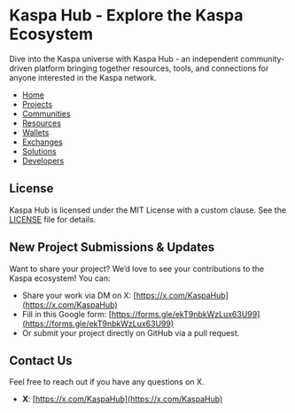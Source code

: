 # Kaspa Hub - Explore the Kaspa Ecosystem
Dive into the Kaspa universe with Kaspa Hub - an independent community-driven platform bringing together resources, tools, and connections for anyone interested in the Kaspa network.
- [Home](https://kaspahub.github.io/)
- [Projects](https://kaspahub.github.io/projects/)
- [Communities](https://kaspahub.github.io/communities/)
- [Resources](https://kaspahub.github.io/resources/)
- [Wallets](https://kaspahub.github.io/wallets/)
- [Exchanges](https://kaspahub.github.io/exchanges/)
- [Solutions](https://kaspahub.github.io/solutions/)
- [Developers](https://kaspahub.github.io/developers/)

## License
Kaspa Hub is licensed under the MIT License with a custom clause. See the [LICENSE](LICENSE) file for details.

## New Project Submissions & Updates
Want to share your project? We’d love to see your contributions to the Kaspa ecosystem! You can:
- Share your work via DM on X: [https://x.com/KaspaHub](https://x.com/KaspaHub)
- Fill in this Google form: [https://forms.gle/ekT9nbkWzLux63U99](https://forms.gle/ekT9nbkWzLux63U99)
- Or submit your project directly on GitHub via a pull request.

## Contact Us
Feel free to reach out if you have any questions on X.
- **X**: [https://x.com/KaspaHub](https://x.com/KaspaHub)
